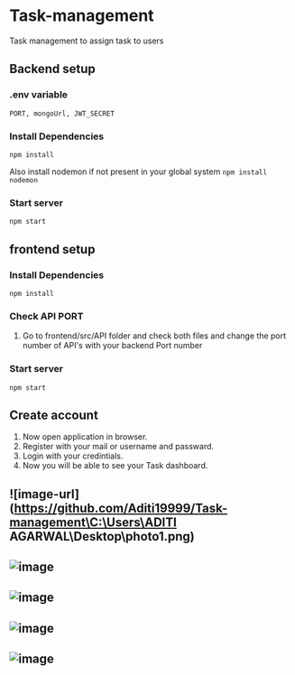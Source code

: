 # Task-management
Task management to assign task to users

## Backend setup

### .env variable 
 ```
 PORT, mongoUrl, JWT_SECRET
 ```

### Install Dependencies
```
npm install 
```
Also install nodemon if not present in your global system `npm install nodemon`

### Start server
```
npm start
```

## frontend setup

### Install Dependencies
```
npm install 
```
### Check API PORT
1. Go to frontend/src/API folder and check both files and change the port number of API's with your backend Port number

### Start server
```
npm start
```
## Create account
1. Now open application in browser.
2. Register with your mail or username and passward.
3. Login with your credintials.
4. Now you will be able to see your Task dashboard.


![image-url](https://github.com/Aditi19999/Task-management\C:\Users\ADITI AGARWAL\Desktop\photo1.png)
---
![image](https://github.com/Aditi19999/Task-management/blob/main/frontend/public/img/Screenshot%202024-05-18%20033243.png)
---
![image](https://github.com/Aditi19999/Task-management/blob/main/frontend/public/img/Screenshot%202024-05-18%20033412.png)
---
![image](https://github.com/Aditi19999/Task-management/blob/main/frontend/public/img/Screenshot%202024-05-18%20033428.png)
---
![image](https://github.com/Aditi19999/Task-management/blob/main/frontend/public/img/Screenshot%202024-05-18%20033504.png)
---

